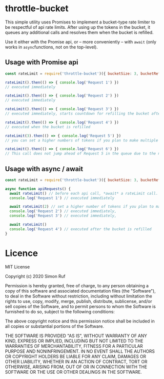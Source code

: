 #  throttle-bucket
This simple utility uses Promises to implement a bucket-type rate limiter to be respectful of api rate limits. After using up the tokens in the bucket, it queues any additional calls and resolves them when the bucket is refilled.

Use it either with the Promise api, or – more conveniently – with `await` (only works in `async`functions, not on the top-level).


## Usage with Promise api
```javascript
const rateLimit = require('throttle-bucket')({ bucketSize: 3, bucketRefreshDelay: 10000 })

rateLimit().then(() => { console.log('Request 1') })
// executed immediately

rateLimit().then(() => { console.log('Request 2') })
// executed immediately

rateLimit().then(() => { console.log('Request 3') })
// executed immediately, starts countdown for refilling the bucket after 10 seconds

rateLimit().then(() => { console.log('Request 4') })
// executed when the bucket is refilled

rateLimit(3).then(() => { console.log('Request 5') })
// you can set a higher numbers of tokens if you plan to make multiple api calls. This call will set a timeout for refilling the bucket and will execute only after the bucket is refilled.

rateLimit().then(() => { console.log('Request 6') })
// This call does not jump ahead of Request 5 in the queue due to the naive implementation. It will execute after the bucket is refilled again.
```



## Usage with async / await
```javascript
const rateLimit = require('throttle-bucket')({ bucketSize: 3, bucketRefreshDelay: 10000 })

async function apiRequests() {
  await rateLimit() // before each api call, *await* a rateLimit call.
  console.log('Request 1') // executed immediately

  await rateLimit(2) // set a higher number of tokens if you plan to make multiple api calls (or use a more costly api method). As this uses the last two tokens in the bucket, a countdown for the refilling is set.
  console.log('Request 2') // executed immediately, 
  console.log('Request 3') // executed immediately, 

  await rateLimit()
  console.log('Request 4') // executed after the bucket is refilled
}
```

# Licence
MIT License

Copyright (c) 2020 Simon Ruf

Permission is hereby granted, free of charge, to any person obtaining a copy
of this software and associated documentation files (the "Software"), to deal
in the Software without restriction, including without limitation the rights
to use, copy, modify, merge, publish, distribute, sublicense, and/or sell
copies of the Software, and to permit persons to whom the Software is
furnished to do so, subject to the following conditions:

The above copyright notice and this permission notice shall be included in all
copies or substantial portions of the Software.

THE SOFTWARE IS PROVIDED "AS IS", WITHOUT WARRANTY OF ANY KIND, EXPRESS OR
IMPLIED, INCLUDING BUT NOT LIMITED TO THE WARRANTIES OF MERCHANTABILITY,
FITNESS FOR A PARTICULAR PURPOSE AND NONINFRINGEMENT. IN NO EVENT SHALL THE
AUTHORS OR COPYRIGHT HOLDERS BE LIABLE FOR ANY CLAIM, DAMAGES OR OTHER
LIABILITY, WHETHER IN AN ACTION OF CONTRACT, TORT OR OTHERWISE, ARISING FROM,
OUT OF OR IN CONNECTION WITH THE SOFTWARE OR THE USE OR OTHER DEALINGS IN THE
SOFTWARE.
